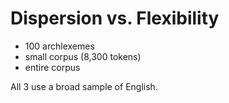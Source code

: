 # Dispersion vs. Flexibility

* 100 archlexemes
* small corpus (8,300 tokens)
* entire corpus

All 3 use a broad sample of English.
